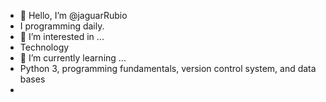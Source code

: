 - 👋 Hello, I’m @jaguarRubio
- I programming daily.
- 👀 I’m interested in ...
- Technology
- 🌱 I’m currently learning ...
- Python 3, programming fundamentals, version control system, and data bases
- 
<!---
jaguarRubio/jaguarRubio is a ✨ special ✨ repository because its `README.md` (this file) appears on your GitHub profile.
You can click the Preview link to take a look at your changes.
--->
